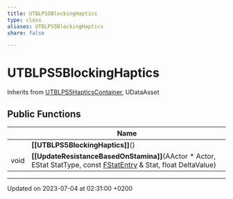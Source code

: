 ```yaml
---
title: UTBLPS5BlockingHaptics
type: class
aliases: UTBLPS5BlockingHaptics
share: false

---
```


# UTBLPS5BlockingHaptics





Inherits from [UTBLPS5HapticsContainer](/docs/SDK/Source/Classes/classUTBLPS5HapticsContainer.md), UDataAsset

## Public Functions

|                | Name           |
| -------------- | -------------- |
| | **[[UTBLPS5BlockingHaptics]]**() |
| void | **[[UpdateResistanceBasedOnStamina]]**(AActor * Actor, EStat StatType, const [FStatEntry](/docs/SDK/Source/Classes/structFStatEntry.md) & Stat, float DeltaValue) |

-------------------------------

Updated on 2023-07-04 at 02:31:00 +0200